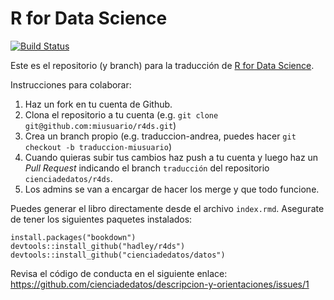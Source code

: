 # R for Data Science

[![Build Status](https://travis-ci.org/pachamaltese/r4ds.svg?branch=traduccion)](https://travis-ci.org/pachamaltese/r4ds)

Este es el repositorio (y branch) para la traducción de [R for Data Science](http://r4ds.had.co.nz).

Instrucciones para colaborar:
1. Haz un fork en tu cuenta de Github.
2. Clona el repositorio a tu cuenta (e.g. `git clone git@github.com:miusuario/r4ds.git`)
3. Crea un branch propio (e.g. traduccion-andrea, puedes hacer `git checkout -b traduccion-miusuario`)
4. Cuando quieras subir tus cambios haz push a tu cuenta y luego haz un *Pull Request* indicando el branch `traducción` del repositorio `cienciadedatos/r4ds`.
5. Los admins se van a encargar de hacer los merge y que todo funcione.

Puedes generar el libro directamente desde el archivo `index.rmd`. Asegurate de tener los siguientes paquetes instalados:

```{r}
install.packages("bookdown")
devtools::install_github("hadley/r4ds")
devtools::install_github("cienciadedatos/datos")
```
Revisa el código de conducta en el siguiente enlace: https://github.com/cienciadedatos/descripcion-y-orientaciones/issues/1
